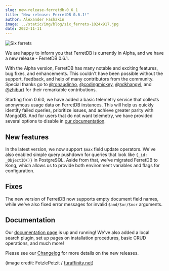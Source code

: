 ```yaml
---
slug: new-release-ferretdb-0_6_1
title: "New release: FerretDB 0.6.1!"
author: Alexander Fashakin
image: ../static/img/blog/six_ferrets-1024x917.jpg
date: 2022-11-11
---
```


![Six ferrets](../static/img/blog/six_ferrets-1024x917.jpg)

<!--truncate-->

We are happy to inform you that FerretDB is currently in Alpha, and we have a new release - FerretDB 0.6.1.

With the Alpha version, FerretDB has many notable and exciting features, bug fixes, and enhancements.
This couldn't have been possible without the support, feedback, and help of many contributors from the community.
Special thanks go to [@ronaudinho](https://github.com/ronaudinho), [@codingmickey](https://github.com/codingmickey), [@ndkhangvl](https://github.com/ndkhangvl), and [@zhiburt](https://github.com/zhiburt)  for their remarkable contributions.

Starting from 0.6.0, we have added a basic telemetry service that collects anonymous usage data on FerretDB instances.
This will help us quickly identify failed queries, prioritize issues, and achieve greater parity with MongoDB.
And for users that do not want telemetry, we have provided several options to disable in [our documentation](https://docs.ferretdb.io/).

## New features

In the latest version, we now support `$max` field update operators.
We've also enabled simple query pushdown for queries that look like `{_id: _ObjectID()}` in PostgreSQL.
Aside from that, we've migrated FerretDB to Kong, which allows us to provide both environment variables and flags for configuration.

## Fixes

The new version of FerretDB now supports empty document field names, while we've also fixed error messages for invalid `$and/$or/$nor` arguments.

## Documentation

Our [documentation page](https://docs.ferretdb.io/) is up and running!
We've also added a local search plugin, set up pages on installation procedures, basic CRUD operations, and much more!

Please see our [Changelog](https://github.com/FerretDB/FerretDB/releases/) for more details on the new releases.

(image credit: FetzlePetzit / [furaffinity.net](https://www.furaffinity.net/view/1920045/))
